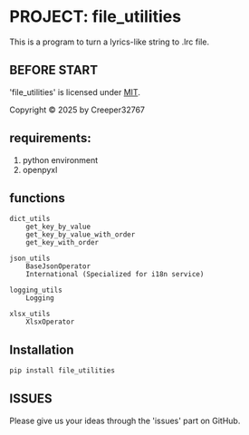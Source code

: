 # PROJECT: file_utilities

This is a program to turn a lyrics-like string to .lrc file.

## BEFORE START

'file_utilities' is licensed under [MIT](./LICENSE).

Copyright © 2025 by Creeper32767

## requirements:

1. python environment
2. openpyxl

## functions

```
dict_utils
    get_key_by_value
    get_key_by_value_with_order
    get_key_with_order

json_utils
    BaseJsonOperator
    International (Specialized for i18n service)

logging_utils
    Logging

xlsx_utils
    XlsxOperator
```

## Installation

```bash
pip install file_utilities
```

## ISSUES

Please give us your ideas through the 'issues' part on GitHub.
